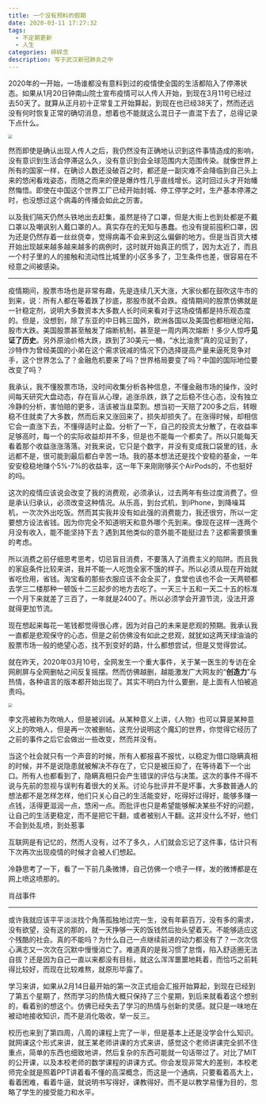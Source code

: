 ```yaml
---
title: 一个没有预料的假期
date: 2020-03-11 17:27:32
tags:
  - 不定期更新
  - 人生
categories: 碎碎念
description: 写于武汉新冠肺炎之中
---
```


2020年的一开始，一场谁都没有意料到过的疫情使全国的生活都陷入了停滞状态。如果从1月20日钟南山院士宣布疫情可以人传人开始，到现在3月11号已经过去50天了。就算从正月初十正常复工开始算起，到现在也已经38天了，然而还远没有何时恢复正常的确切消息，想着也不能就这么混日子一直混下去了，总得记录下点什么。



<img src="https://raw.githubusercontent.com/maneback/TyporaPic/master/img/8b53b9396aa6572524df665e7ad3dae.jpg" style="zoom:50%;" />

然而即使是确认出现人传人之后，我仍然没有正确地认识到这件事情造成的影响，没有意识到生活会停滞这么久，没有意识到会全球范围内大范围传染。就像世界上所有的国家一样，在确诊人数还没破百之时，都还是一副灾难不会降临到自己头上来的悠闲看戏姿态，而随之而来的便是爆炸性几乎直线增长。这时回过头才开始幡然悔悟。即使在中国这个世界工厂已经开始封城、停工停学之时，生产基本停滞之时，也没想过这个病毒的传播会如此之厉害。

以及我们隔天仍然头铁地出去赶集，虽然是待了口罩，但是大街上也到处都是不戴口罩以及嘲讽别人戴口罩的人。真实存在的无知与愚蠢。也没有提前囤积口罩，因为还是仍然存着一丝丝侥幸，觉得病毒不会来到这么偏僻的地方。但是当百货大楼开始出现越来越多越来越多的病例时，这时就开始真正的慌了，因为太近了，而且一个村子里的人的接触和流动性比城里的小区多多了，卫生条件也差，很容易在不经意之间被感染。

------

疫情期间，股票市场也是非常有趣，先是连续几天大涨，大家伙都在鼓吹这牛市的到来，说：所有人都在等着跌了抄底，那股市就不会跌。疫情期间的股票仿佛就是一针稳定剂，说明大多数资本大多数人长时间来看对于这场疫情都是持乐观态度的。但是，没想到，除了东亚的中日韩三国外，欧洲各国以及美国也都相继沦陷，股市大跌。美国股票甚至触发了熔断机制，甚至是一周内两次熔断！多少人惊呼**见证了历史**。另外原油价格大跌，跌到了30美元一桶，“水比油贵”真的见证到了，沙特作为曾经美国的小弟在这个需求锐减的情况下仍选择提高产量来逼死竞争对手，这个世界怎么了？金融危机要来了吗？世界格局要变了吗？中国的国际地位要改变了吗？

我承认，我不懂股票市场，没时间收集分析各种信息，不懂金融市场的操作，没时间每天研究大盘动态，存在盲从心理，追涨杀跌，跌了之后稳不住心态，没有独立冷静的分析，害怕赔的更多，活该被当韭菜割。想当初一天赔了200多之后，转眼稳不住就卖了大多数，然而后来又涨回来了，损失却损失了。在涨得时候，却相信它会一直涨下去，不懂得适时止盈。分析了一下，自己的投资太分散了，在收益率足够高时，每一个的实际收益却并不多，但是也不能每一个都卖了。所以只能每天看着那个收益涨涨落落。对我来说，它只是个数字，并没有变成我口袋里的钱，永远都不是，很可能到最后都白辛苦一场。我的基本想法还是找个安稳的基金，一年安安稳稳地赚个5%-7%的收益率，这一年下来刚刚够买个AirPods的，不也挺好的吗。

这次的疫情应该说会改变了我的消费观，必须承认，过去两年有些过度消费了。但是承认归承认，必须改变这种情况。从乐高，到台式机，到iPhone，到降噪耳机，一次次外出吃饭。然而其实我并没有如此强的消费能力，我还很穷，所以一定要想方设法省钱。因为你完全不知道明天和意外哪个先到来。像现在这样一连两个月没有收入，能不能坚持下去？遇到其他类似的意外能不能挺过去？这都需要慎重的考虑。

所以消费之前仔细思考思考，切忌盲目消费，不要落入了消费主义的陷阱。而且我的家庭条件比较来讲，我并不能一人吃饱全家不饿的样子。所以必须从现在开始就省吃俭用，省钱。淘宝看的那些衣服应该不会全买了，食堂也该也不会一天两顿都去学三二楼那种一顿饭十二三起步的地方去吃了。一天三十五和一天二十五的标准一个月下来就差了三百了，一年就是2400了。所以必须学会开源节流，没法开源就得更加节流。

现在想起来每花一笔钱都觉得很心疼，因为对自己的未来是悲观的预期。我承认我一直都是悲观保守的心态，但是之前仿佛没有如此之悲观，就犹如这两天绿油油的股票市场一般的绝望心态，找不到变好的路，什么都想尝试，但是又觉得尝试。



就在昨天，2020年03月10号，全网发生一个重大事件，关于某一医生的专访在全网刷屏与全网删帖之间反复摇摆。然而仿佛越删，越能激发广大网友的“**创造力**”与热情，各种语言的版本都开始出现了。其实不明白为什么要删，是上面有人怕被追责吗。

<img src="https://raw.githubusercontent.com/maneback/TyporaPic/master/img/e54f84083693f0de1f9f6cb16f553f4.jpg" style="zoom:50%;" />

李文亮被称为吹哨人，但是被训诫。从某种意义上讲，《人物》也可以算是某种意义上的吹哨人，但是再一次被删帖，这充分说明这个魔幻的世界，你觉得它经历了之前的事件之后它会做出一些改变，然而并没有。

当这个社会就只有一个声音的时候，所有人都报喜不报忧，以稳定为借口隐瞒真相的时候，并不是说隐患就被解决不存在了，它只是被压抑了，在等待着下一个出口。所有人也都看到了，隐瞒真相只会产生错误的评估与决策。这次的事件不得不说与先前的忽视与误判有着很大的关系。讨论与批评并不是坏事，大多数普通人的想法都不是怎样怎样，他们只关心自己的生活能变好，吃得好过得好，能够多赚一点钱，活得更滋润一点，悠闲一点。而批评也只是希望能够解决某些不好的问题，让自己的生活更稳定，而不是把它干翻，或者被别人干翻。这并没什么不好，他们不会到处乱喷，到处惹事

互联网是有记忆的，然而人没有，过不了多久，人们就会忘记了这件事，估计只有下次再次出现疫情的时候才会被人们想起。

冷静思考了一下，看了一下前几条微博，自己仿佛一个喷子一样，发的微博都是在网上喷这喷那的。

肖战事件

----

或许我就应该平平淡淡找个角落孤独地过完一生，没有年薪百万，没有多的需求，没有欲望，没有这的那的，就一天挣够一天的饭钱然后抬头望着天。不能够适应这个残酷的社会。真的不能吗？为什么自己一点继续前进的动力都没有了？一次次信心满志又一次次在沉默中慢慢消亡了。难道真的是我习惯了怠惰，陷入舒适圈无法自拔？还是因为自己一直以来都没有目标，就这么浑浑噩噩地耗着，而恰巧之前耗得比较好，而现在比较难熬，就原形毕露了。

学习来讲，如果从2月14日最开始的第一次正式组会汇报开始算起，到现在已经到了第五个星期了，然而学习的热情大概只保持了三个星期，到后来就看着这个想别的，看着别的想这个。仿佛已经失去了学习的热情与创新的灵感。就只是一味地在被动地接收知识，而不是消化吸收，举一反三。

校历也来到了第四周，八周的课程上完了一半，但是基本上还是没学会什么知识。就网课这个形式来讲，就王某老师讲课的方式来讲，感觉这个老师讲课完全抓不住重点，简单的东西也细致地讲，然后复杂的东西可能就一句话带过了。对比了MIT的公开课，以及本校老师的数学课程的讲课方式。你会发现非常大的差别，本校老师完全就是照着PPT讲着看不懂的高深概念，而这是一个通病，只要看着高大上，看着困难，看着牛逼，就说明书写得好，课教得好。而不是以教学易懂为目的，忽略了学生的接受能力和水平。
